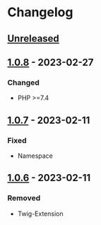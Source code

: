 # Changelog

## [Unreleased](https://github.com/holsterlabs/imagetools/tree/HEAD)

## [1.0.8](https://github.com/holsterlabs/imagetools/compare/1.0.7...1.0.8) - 2023-02-27

### Changed

-   PHP >=7.4

## [1.0.7](https://github.com/holsterlabs/imagetools/compare/1.0.6...1.0.7) - 2023-02-11

### Fixed

-   Namespace

## [1.0.6](https://github.com/holsterlabs/imagetools/compare/1.0.5...1.0.6) - 2023-02-11

### Removed

-   Twig-Extension
